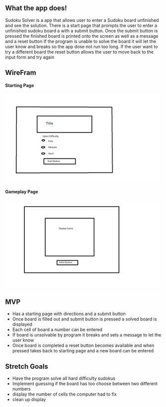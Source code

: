 
## What the app does!

Sudoku Solver is a app that allows user to enter a Sudoku board unfinished and see the solution.
There is a start page that prompts the user to enter a unfinished sudoku board a with a submit button.
Once the submit button is pressed the finished board is printed onto the screen as well as a message and a reset button
If the program is unable to solve the board it will let the user know and breaks so the app dose not run too long.
If the user want to try a different board the reset button allows the user to move back to the input form and try again

## WireFram

#### **Starting Page**
![This is an image](/wirefram-img/Front-Page.png)

#### **Gameplay Page**
![This is an image](/wirefram-img/Play-Page.png)

## MVP

- Has a starting page with directions and a submit button
- Once board is filled out and submit button is pressed a solved board is displayed
- Each cell of board a number can be entered 
- If board is unsolvable by program it breaks and sets a message to let the user know
- Once board is completed a reset button becomes available and when pressed takes back to starting page and a new board can be entered

## Stretch Goals

- Have the program solve all hard difficulty sudokus 
- Implement guessing if the board has too choose between two different numbers
- display the number of cells the computer had to fix
- clean up display